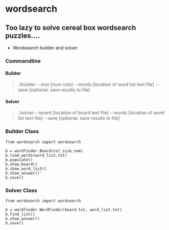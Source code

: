 # wordsearch
## Too lazy to solve cereal box wordsearch puzzles....
- Wordsearch builder and solver


### Commandline

#### Builder

> ./builder --size [num cols] --words [location of word list text file] --save [optional. save results to file]

#### Solver

> ./solver --board [location of board text file] --words [location of word list text file] --save [optional. save results to file]

### Builder Class

```
from wordsearch import wordsearch

b = wordfinder.Board(col_size_num)
b.load_words(word_list.txt)
b.populate()
b.show_board()
b.show_word_list()
b.show_answer()'
b.save()
```

### Solver Class

```
from wordsearch import wordsearch

b = wordfinder.WordFinder(board.txt, word_list.txt)
b.find_list()
b.show_answer()
b.save()
```
